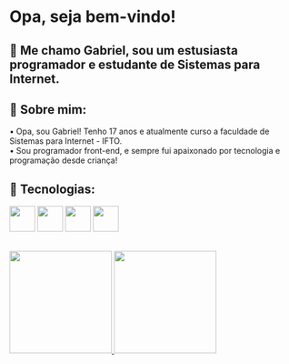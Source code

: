 
# Opa, seja bem-vindo!
## 🎯 Me chamo Gabriel, sou um estusiasta programador e estudante de Sistemas para Internet. 

## 💫 Sobre mim:
• Opa, sou Gabriel! Tenho 17 anos e atualmente curso a faculdade de Sistemas para Internet - IFTO.<br>
• Sou programador front-end, e sempre fui apaixonado por tecnologia e programação desde criança!

## 📌 Tecnologias:
<img loading="lazy" src="https://cdn.jsdelivr.net/gh/devicons/devicon@latest/icons/html5/html5-plain-wordmark.svg" width="45" height="45" /> <img loading="lazy" src="https://cdn.jsdelivr.net/gh/devicons/devicon@latest/icons/css3/css3-plain-wordmark.svg" width="45" height="45" /> <img loading="lazy" src="https://cdn.jsdelivr.net/gh/devicons/devicon@latest/icons/javascript/javascript-original.svg" width="45" height="45" /> <img width="45" height="45" src="https://img.icons8.com/?size=100&id=vEiU8UeAmv0x&format=png&color=000000" >

<br>

<div>
<a href="https://github.com/srfirew">
<img loading="lazy" height="180em" src="https://github-readme-stats.vercel.app/api/top-langs/?username=srfirew&layout=compact&langs_count=7&theme=dracula"/>
<img loading="lazy" height="180em" src="https://github-readme-stats.vercel.app/api?username=srfirew&show_icons=true&theme=dracula&include_all_commits=true&count_private=true"/>
</div>
          
                    
